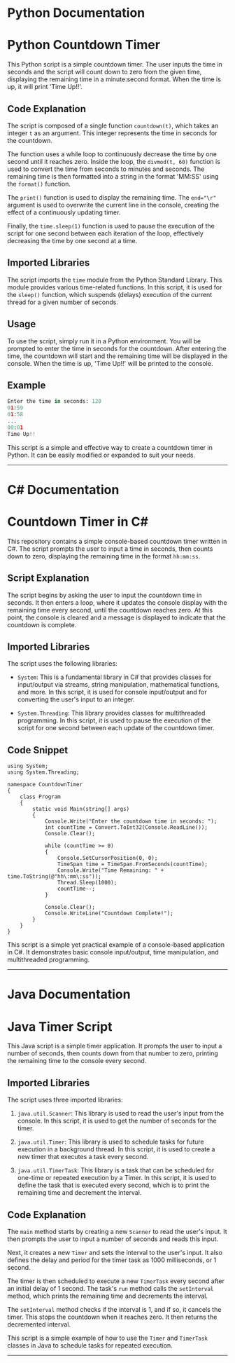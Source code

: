 # Python Documentation

# Python Countdown Timer

This Python script is a simple countdown timer. The user inputs the time in seconds and the script will count down to zero from the given time, displaying the remaining time in a minute:second format. When the time is up, it will print 'Time Up!!'.

## Code Explanation

The script is composed of a single function `countdown(t)`, which takes an integer `t` as an argument. This integer represents the time in seconds for the countdown.

The function uses a while loop to continuously decrease the time by one second until it reaches zero. Inside the loop, the `divmod(t, 60)` function is used to convert the time from seconds to minutes and seconds. The remaining time is then formatted into a string in the format 'MM:SS' using the `format()` function.

The `print()` function is used to display the remaining time. The `end="\r"` argument is used to overwrite the current line in the console, creating the effect of a continuously updating timer.

Finally, the `time.sleep(1)` function is used to pause the execution of the script for one second between each iteration of the loop, effectively decreasing the time by one second at a time.

## Imported Libraries

The script imports the `time` module from the Python Standard Library. This module provides various time-related functions. In this script, it is used for the `sleep()` function, which suspends (delays) execution of the current thread for a given number of seconds.

## Usage

To use the script, simply run it in a Python environment. You will be prompted to enter the time in seconds for the countdown. After entering the time, the countdown will start and the remaining time will be displayed in the console. When the time is up, 'Time Up!!' will be printed to the console.

## Example

```python
Enter the time in seconds: 120
01:59
01:58
...
00:01
Time Up!!
```

This script is a simple and effective way to create a countdown timer in Python. It can be easily modified or expanded to suit your needs.

---

# C# Documentation

# Countdown Timer in C#

This repository contains a simple console-based countdown timer written in C#. The script prompts the user to input a time in seconds, then counts down to zero, displaying the remaining time in the format `hh:mm:ss`.

## Script Explanation

The script begins by asking the user to input the countdown time in seconds. It then enters a loop, where it updates the console display with the remaining time every second, until the countdown reaches zero. At this point, the console is cleared and a message is displayed to indicate that the countdown is complete.

## Imported Libraries

The script uses the following libraries:

- `System`: This is a fundamental library in C# that provides classes for input/output via streams, string manipulation, mathematical functions, and more. In this script, it is used for console input/output and for converting the user's input to an integer.

- `System.Threading`: This library provides classes for multithreaded programming. In this script, it is used to pause the execution of the script for one second between each update of the countdown timer.

## Code Snippet

```CSharp
using System;
using System.Threading;

namespace CountdownTimer
{
    class Program
    {
        static void Main(string[] args)
        {
            Console.Write("Enter the countdown time in seconds: ");
            int countTime = Convert.ToInt32(Console.ReadLine());
            Console.Clear();

            while (countTime >= 0)
            {
                Console.SetCursorPosition(0, 0);
                TimeSpan time = TimeSpan.FromSeconds(countTime);
                Console.Write("Time Remaining: " + time.ToString(@"hh\:mm\:ss"));
                Thread.Sleep(1000);
                countTime--;
            }

            Console.Clear();
            Console.WriteLine("Countdown Complete!");
        }
    }
}
```

This script is a simple yet practical example of a console-based application in C#. It demonstrates basic console input/output, time manipulation, and multithreaded programming.

---

# Java Documentation

# Java Timer Script

This Java script is a simple timer application. It prompts the user to input a number of seconds, then counts down from that number to zero, printing the remaining time to the console every second.

## Imported Libraries

The script uses three imported libraries:

1. `java.util.Scanner`: This library is used to read the user's input from the console. In this script, it is used to get the number of seconds for the timer.

2. `java.util.Timer`: This library is used to schedule tasks for future execution in a background thread. In this script, it is used to create a new timer that executes a task every second.

3. `java.util.TimerTask`: This library is a task that can be scheduled for one-time or repeated execution by a Timer. In this script, it is used to define the task that is executed every second, which is to print the remaining time and decrement the interval.

## Code Explanation

The `main` method starts by creating a new `Scanner` to read the user's input. It then prompts the user to input a number of seconds and reads this input.

Next, it creates a new `Timer` and sets the interval to the user's input. It also defines the delay and period for the timer task as 1000 milliseconds, or 1 second.

The timer is then scheduled to execute a new `TimerTask` every second after an initial delay of 1 second. The task's `run` method calls the `setInterval` method, which prints the remaining time and decrements the interval.

The `setInterval` method checks if the interval is 1, and if so, it cancels the timer. This stops the countdown when it reaches zero. It then returns the decremented interval.

This script is a simple example of how to use the `Timer` and `TimerTask` classes in Java to schedule tasks for repeated execution.

---
